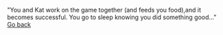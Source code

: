 "You and Kat work on the game together (and
feeds you food),and it becomes successful.
You go to sleep knowing you did something
good..."
[Go back](../beginning.md)
